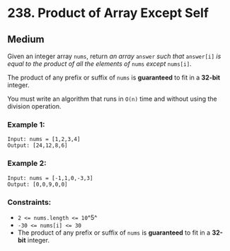 # 238. Product of Array Except Self


## Medium

Given an integer array `nums`, return *an array* `answer` *such that* `answer[i]` *is equal to the product of all the elements of* `nums` *except* `nums[i]`.

The product of any prefix or suffix of `nums` is **guaranteed** to fit in a **32-bit** integer.

You must write an algorithm that runs in `O(n)` time and without using the division operation.

### Example 1:

```console
Input: nums = [1,2,3,4]
Output: [24,12,8,6]
```

### Example 2:

```console
Input: nums = [-1,1,0,-3,3]
Output: [0,0,9,0,0]
```

### Constraints:

- `2 <= nums.length <= 10`^5^
- `-30 <= nums[i] <= 30`
- The product of any prefix or suffix of `nums` is **guaranteed** to fit in a **32-bit** integer.